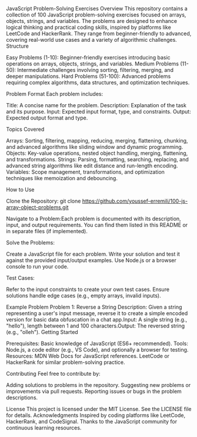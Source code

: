 JavaScript Problem-Solving Exercises
Overview
This repository contains a collection of 100 JavaScript problem-solving exercises focused on arrays, objects, strings, and variables. The problems are designed to enhance logical thinking and practical coding skills, inspired by platforms like LeetCode and HackerRank. They range from beginner-friendly to advanced, covering real-world use cases and a variety of algorithmic challenges.
Structure

Easy Problems (1-10): Beginner-friendly exercises introducing basic operations on arrays, objects, strings, and variables.
Medium Problems (11-50): Intermediate challenges involving sorting, filtering, merging, and deeper manipulations.
Hard Problems (51-100): Advanced problems requiring complex algorithms, data structures, and optimization techniques.

Problem Format
Each problem includes:

Title: A concise name for the problem.
Description: Explanation of the task and its purpose.
Input: Expected input format, type, and constraints.
Output: Expected output format and type.

Topics Covered

Arrays: Sorting, filtering, mapping, reducing, merging, flattening, chunking, and advanced algorithms like sliding window and dynamic programming.
Objects: Key-value operations, nested object handling, merging, flattening, and transformations.
Strings: Parsing, formatting, searching, replacing, and advanced string algorithms like edit distance and run-length encoding.
Variables: Scope management, transformations, and optimization techniques like memoization and debouncing.

How to Use

Clone the Repository:
git clone https://github.com/youssef-erremili/100-js-array-object-problems.git


Navigate to a Problem:Each problem is documented with its description, input, and output requirements. You can find them listed in this README or in separate files (if implemented).

Solve the Problems:

Create a JavaScript file for each problem.
Write your solution and test it against the provided input/output examples.
Use Node.js or a browser console to run your code.


Test Cases:

Refer to the input constraints to create your own test cases.
Ensure solutions handle edge cases (e.g., empty arrays, invalid inputs).



Example Problem
Problem 1: Reverse a String
Description: Given a string representing a user's input message, reverse it to create a simple encoded version for basic data obfuscation in a chat app.Input: A single string (e.g., "hello"), length between 1 and 100 characters.Output: The reversed string (e.g., "olleh").
Getting Started

Prerequisites: Basic knowledge of JavaScript (ES6+ recommended).
Tools: Node.js, a code editor (e.g., VS Code), and optionally a browser for testing.
Resources:
MDN Web Docs for JavaScript references.
LeetCode or HackerRank for similar problem-solving practice.



Contributing
Feel free to contribute by:

Adding solutions to problems in the repository.
Suggesting new problems or improvements via pull requests.
Reporting issues or bugs in the problem descriptions.

License
This project is licensed under the MIT License. See the LICENSE file for details.
Acknowledgments
Inspired by coding platforms like LeetCode, HackerRank, and CodeSignal. Thanks to the JavaScript community for continuous learning resources.

